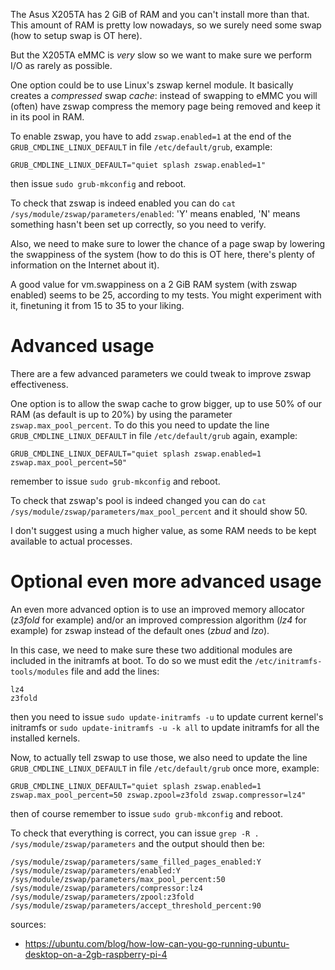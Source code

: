 The Asus X205TA has 2 GiB of RAM and you can't install more than that. This amount of RAM is pretty low nowadays, so we surely need some swap (how to setup swap is OT here).

But the X205TA eMMC is *very* slow so we want to make sure we perform I/O as rarely as possible.

One option could be to use Linux's zswap kernel module. It basically creates a *compressed* swap *cache*: instead of swapping to eMMC you will (often) have zswap compress the memory page being removed and keep it in its pool in RAM.

To enable zswap, you have to add `zswap.enabled=1` at the end of the `GRUB_CMDLINE_LINUX_DEFAULT` in file `/etc/default/grub`, example:

```
GRUB_CMDLINE_LINUX_DEFAULT="quiet splash zswap.enabled=1"
```

then issue `sudo grub-mkconfig` and reboot.

To check that zswap is indeed enabled you can do `cat /sys/module/zswap/parameters/enabled`: 'Y' means enabled, 'N' means something hasn't been set up correctly, so you need to verify.

Also, we need to make sure to lower the chance of a page swap by lowering the swappiness of the system (how to do this is OT here, there's plenty of information on the Internet about it).

A good value for vm.swappiness on a 2 GiB RAM system (with zswap enabled) seems to be 25, according to my tests. You might experiment with it, finetuning it from 15 to 35 to your liking.


Advanced usage
==============

There are a few advanced parameters we could tweak to improve zswap effectiveness.

One option is to allow the swap cache to grow bigger, up to use 50% of our RAM (as default is up to 20%) by using the parameter `zswap.max_pool_percent`. To do this you need to update the line `GRUB_CMDLINE_LINUX_DEFAULT` in file `/etc/default/grub` again, example:

```
GRUB_CMDLINE_LINUX_DEFAULT="quiet splash zswap.enabled=1 zswap.max_pool_percent=50"
```

remember to issue `sudo grub-mkconfig` and reboot.

To check that zswap's pool is indeed changed you can do `cat /sys/module/zswap/parameters/max_pool_percent` and it should show 50.

I don't suggest using a much higher value, as some RAM needs to be kept available to actual processes.


Optional even more advanced usage
=================================

An even more advanced option is to use an improved memory allocator (*z3fold* for example) and/or an improved compression algorithm (*lz4* for example) for zswap instead of the default ones (*zbud* and *lzo*).

In this case, we need to make sure these two additional modules are included in the initramfs at boot. To do so we must edit the `/etc/initramfs-tools/modules` file and add the lines:

```
lz4
z3fold
```

then you need to issue `sudo update-initramfs -u` to update current kernel's initramfs or `sudo update-initramfs -u -k all` to update initramfs for all the installed kernels.

Now, to actually tell zswap to use those, we also need to update the line `GRUB_CMDLINE_LINUX_DEFAULT` in file `/etc/default/grub` once more, example:

```
GRUB_CMDLINE_LINUX_DEFAULT="quiet splash zswap.enabled=1 zswap.max_pool_percent=50 zswap.zpool=z3fold zswap.compressor=lz4"
```

then of course remember to issue `sudo grub-mkconfig` and reboot.

To check that everything is correct, you can issue `grep -R . /sys/module/zswap/parameters` and the output should then be:

```
/sys/module/zswap/parameters/same_filled_pages_enabled:Y
/sys/module/zswap/parameters/enabled:Y
/sys/module/zswap/parameters/max_pool_percent:50
/sys/module/zswap/parameters/compressor:lz4
/sys/module/zswap/parameters/zpool:z3fold
/sys/module/zswap/parameters/accept_threshold_percent:90
```

sources:
 - https://ubuntu.com/blog/how-low-can-you-go-running-ubuntu-desktop-on-a-2gb-raspberry-pi-4

